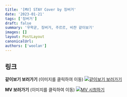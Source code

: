 ```yaml
---
title: '[MV] STAY Cover by 징버거'
date: '2023-01-21'
tags: ['징버거']
draft: false
summary: '우왁굳, 징버거, 주르르, 비챤 같이보기'
images: []
layout: PostLayout
canonicalUrl:
authors: ['woolan']
---
```


## 링크

**같이보기 보러가기** (이미지를 클릭하여 이동)
[![같이보기 보러가기](https://cdn.discordapp.com/attachments/1136601898116464710/1211650793904807976/logo.png?ex=65eef8bc&is=65dc83bc&hm=95dc0e08c1f43025dd60def429896697b3787a9f923593eb50b24e9fb6280361&)](https://cafe.naver.com/steamindiegame/9430434)

**MV 보러가기** (이미지를 클릭하여 이동)
[![MV 시청하기](https://i.ytimg.com/vi/tT-kuonVzfY/maxresdefault.jpg)](https://youtu.be/tT-kuonVzfY)
